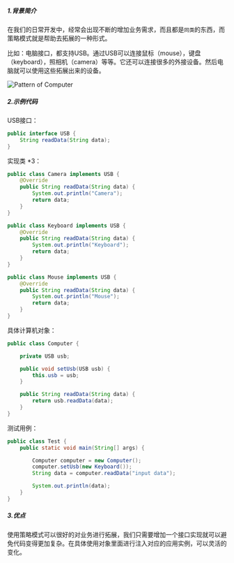 ##### 1.背景简介

在我们的日常开发中，经常会出现不断的增加业务需求，而且都是`同类`的东西，而策略模式就是帮助去拓展的一种形式。

比如：电脑接口，都支持USB。通过USB可以连接鼠标（mouse），键盘（keyboard），照相机（camera）等等。它还可以连接很多的外接设备。然后电脑就可以使用这些拓展出来的设备。

![Pattern of Computer](https://i.loli.net/2019/06/15/5d048f77cad7319988.jpg)





##### 2.示例代码

USB接口：

```java
public interface USB {
    String readData(String data);
}
```

实现类 *3：

```java
public class Camera implements USB {
    @Override
    public String readData(String data) {
        System.out.println("Camera");
        return data;
    }
}
```

```java
public class Keyboard implements USB {
    @Override
    public String readData(String data) {
        System.out.println("Keyboard");
        return data;
    }
}
```

```java
public class Mouse implements USB {
    @Override
    public String readData(String data) {
        System.out.println("Mouse");
        return data;
    }
}
```

具体计算机对象：

```java
public class Computer {

    private USB usb;

    public void setUsb(USB usb) {
        this.usb = usb;
    }

    public String readData(String data) {
        return usb.readData(data);
    }
}
```

测试用例：

```java
public class Test {
    public static void main(String[] args) {

        Computer computer = new Computer();
        computer.setUsb(new Keyboard());
        String data = computer.readData("input data");

        System.out.println(data);
    }
}
```



##### 3.优点

使用策略模式可以很好的对业务进行拓展，我们只需要增加一个接口实现就可以避免代码变得更加复杂。在具体使用对象里面进行注入对应的应用实例，可以灵活的变化。